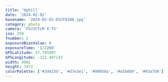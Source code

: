 ```yaml
---
title: 'Uphill'
date: '2024-02-02'
basename: '2024-02-02-DSCF6388.jpg'
category: photo
camera: 'FUJIFILM X-T5'
iso: 250
fnumber: 2
exposureBiasValue: 0
exposureTime: '1/2200'
GPSLatitude: 37.795907
GPSLongitude: -122.407143
width: 4982
height: 7472
colorPalette: ['#3d423d', '#d7e3e1', '#90958a', '#a5b8b9', '#93a7b0']
---
```


